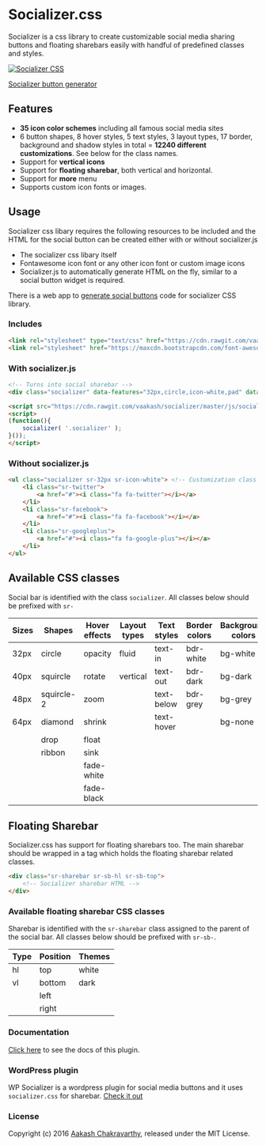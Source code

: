 # Socializer.css

Socializer is a css library to create customizable social media sharing buttons and floating sharebars easily with handful of predefined classes and styles.

[![Socializer CSS](misc/resources/socializer-css-banner.png)](http://http://www.aakashweb.com/demos/jquery-conditioner)

[Socializer button generator](http://www.aakashweb.com/apps/social-buttons-generator/)

## Features

- **35 icon color schemes** including all famous social media sites
- 6 button shapes, 8 hover styles, 5 text styles, 3 layout types, 17 border, background and shadow styles in total = **12240 different customizations**. See below for the class names.
- Support for **vertical icons**
- Support for **floating sharebar**, both vertical and horizontal.
- Support for **more** menu
- Supports custom icon fonts or images.

## Usage

Socializer css libary requires the following resources to be included and the HTML for the social button can be created either with or without socializer.js

- The socializer css libary itself
- Fontawesome icon font or any other icon font or custom image icons
- Socializer.js to automatically generate HTML on the fly, similar to a social button widget is required.

There is a web app to [generate social buttons](http://www.aakashweb.com/apps/social-buttons-generator/) code for socializer CSS library.

### Includes

```HTML
<link rel="stylesheet" type="text/css" href="https://cdn.rawgit.com/vaakash/socializer/master/socializer.css">
<link rel="stylesheet" href="https://maxcdn.bootstrapcdn.com/font-awesome/4.6.1/css/font-awesome.min.css">
```

### With socializer.js

```HTML
<!-- Turns into social sharebar -->
<div class="socializer" data-features="32px,circle,icon-white,pad" data-sites="facebook,googleplus,print,email,rss"></div>

<script src="https://cdn.rawgit.com/vaakash/socializer/master/js/socializer.js"></script>
<script>
(function(){
    socializer( '.socializer' );
}());
</script>
```

### Without socializer.js

```HTML
<ul class="socializer sr-32px sr-icon-white"> <!-- Customization class names go here -->
    <li class="sr-twitter">
        <a href="#"><i class="fa fa-twitter"></i></a>
    </li>
    <li class="sr-facebook">
        <a href="#"><i class="fa fa-facebook"></i></a>
    </li>
    <li class="sr-googleplus">
        <a href="#"><i class="fa fa-google-plus"></i></a>
    </li>
</ul>
```

## Available CSS classes

Social bar is identified with the class `socializer`. All classes below should be prefixed with `sr-`

| Sizes | Shapes     | Hover effects | Layout types | Text styles | Border colors | Background colors | Icon colors | Border styles | Others    |
|-------|------------|---------------|--------------|-------------|---------------|-------------------|-------------|---------------|-----------|
| 32px  | circle     | opacity       | fluid        | text-in     | bdr-white     | bg-white          | icon-white  | bdr-sm        | pad       |
| 40px  | squircle   | rotate        | vertical     | text-out    | bdr-dark      | bg-dark           | icon-dark   | bdr-md        | multiline |
| 48px  | squircle-2 | zoom          |              | text-below  | bdr-grey      | bg-grey           | icon-grey   | bdr-lg        |           |
| 64px  | diamond    | shrink        |              | text-hover  |               | bg-none           | icon-none   | bdr-none      |           |
|       | drop       | float         |              |             |               |                   |             |               |           |
|       | ribbon     | sink          |              |             |               |                   |             |               |           |
|       |            | fade-white    |              |             |               |                   |             |               |           |
|       |            | fade-black    |              |             |               |                   |             |               |           |

## Floating Sharebar

Socializer.css has support for floating sharebars too. The main sharebar should be wrapped in a tag which holds the floating sharebar related classes.

```HTML
<div class="sr-sharebar sr-sb-hl sr-sb-top">
    <!-- Socializer sharebar HTML -->
</div>
```

### Available floating sharebar CSS classes

Sharebar is identified with the `sr-sharebar` class assigned to the parent of the social bar. All classes below should be prefixed with `sr-sb-`.

| Type | Position | Themes |
|------|----------|--------|
| hl   | top      | white  |
| vl   | bottom   | dark   |
|      | left     |        |
|      | right    |        |

### Documentation

[Click here](http://www.aakashweb.com/docs/socializer-css/) to see the docs of this plugin.

### WordPress plugin

WP Socializer is a wordpress plugin for social media buttons and it uses `socializer.css` for sharebar. [Check it out](http://www.aakashweb.com/wordpress-plugins/wp-socializer/)

### License

Copyright (c) 2016 [Aakash Chakravarthy](http://www.aakashweb.com/), released under the MIT License.